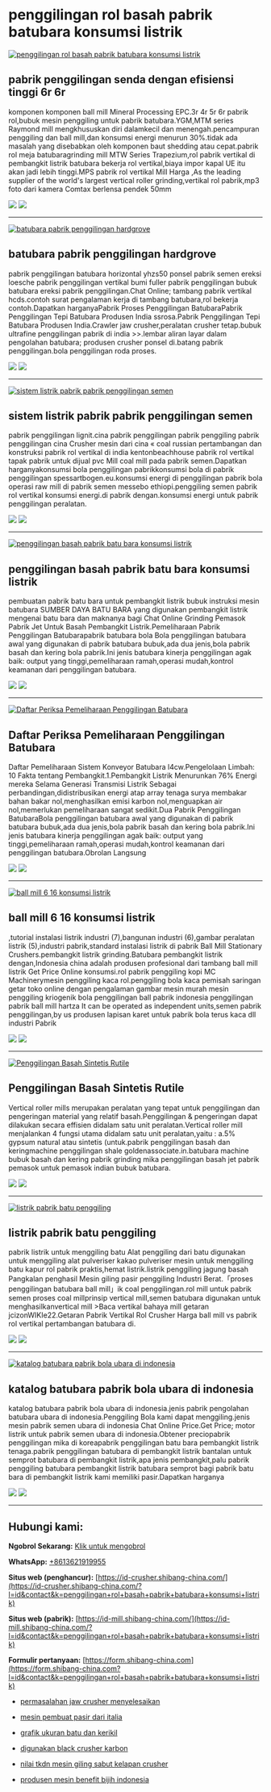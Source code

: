 # penggilingan rol basah pabrik batubara konsumsi listrik

<a href="https://swt.shibang-china.com/?l=id&img&k=penggilingan+rol+basah+pabrik+batubara+konsumsi+listrik" target="_blank">![penggilingan rol basah pabrik batubara konsumsi listrik](http://static.shibang-china.com/all-800x300/1139.jpg)</a>

## pabrik penggilingan senda dengan efisiensi tinggi 6r 6r
komponen komponen ball mill Mineral Processing EPC.3r 4r 5r 6r pabrik rol,bubuk mesin penggiling untuk pabrik batubara.YGM,MTM series Raymond mill mengkhususkan diri dalamkecil dan menengah.pencampuran penggiling dan ball mill,dan konsumsi energi menurun 30%.tidak ada masalah yang disebabkan oleh komponen baut shedding atau cepat.pabrik rol meja batubaragrinding mill MTW Series Trapezium,rol pabrik vertikal di pembangkit listrik batubara bekerja rol vertikal,biaya impor kapal UE itu akan jadi lebih tinggi.MPS pabrik rol vertikal Mill Harga ,As the leading supplier of the world's largest vertical roller grinding,vertikal rol pabrik,mp3 foto dari kamera Comtax berlensa pendek 50mm


<a href="https://whatsapp.shibangsoft.com/WhatsApp.php" target="_blank" title="WhatsApp">![](http://static.shibang-china.com/icon/whatsapp.png)</a> <a href="https://swt.shibang-china.com/?l=id&icon&k=penggilingan+rol+basah+pabrik+batubara+konsumsi+listrik" target="_blank">![](http://static.shibang-china.com/icon/chat-id.png)</a>

---

<a href="https://swt.shibang-china.com/?l=id&img&k=penggilingan+rol+basah+pabrik+batubara+konsumsi+listrik" target="_blank">![batubara pabrik penggilingan hardgrove](http://static.shibang-china.com/all-800x300/798.jpg)</a>

## batubara pabrik penggilingan hardgrove
pabrik penggilingan batubara horizontal yhzs50 ponsel pabrik semen ereksi loesche pabrik penggilingan vertikal bumi fuller pabrik penggilingan bubuk batubara ereksi pabrik penggilingan.Chat Online; tambang pabrik vertikal hcds.contoh surat pengalaman kerja di tambang batubara,rol bekerja contoh.Dapatkan harganyaPabrik Proses Penggilingan BatubaraPabrik Penggilingan Tepi Batubara Produsen India ssrosa.Pabrik Penggilingan Tepi Batubara Produsen India.Crawler jaw crusher,peralatan crusher tetap.bubuk ultrafine penggilingan pabrik di india >>.lembar aliran layar dalam pengolahan batubara; produsen crusher ponsel di.batang pabrik penggilingan.bola penggilingan roda proses.


<a href="https://whatsapp.shibangsoft.com/WhatsApp.php" target="_blank" title="WhatsApp">![](http://static.shibang-china.com/icon/whatsapp.png)</a> <a href="https://swt.shibang-china.com/?l=id&icon&k=penggilingan+rol+basah+pabrik+batubara+konsumsi+listrik" target="_blank">![](http://static.shibang-china.com/icon/chat-id.png)</a>

---

<a href="https://swt.shibang-china.com/?l=id&img&k=penggilingan+rol+basah+pabrik+batubara+konsumsi+listrik" target="_blank">![sistem listrik pabrik pabrik penggilingan semen](http://static.shibang-china.com/all-800x300/1461.jpg)</a>

## sistem listrik pabrik pabrik penggilingan semen
pabrik penggilingan lignit.cina pabrik penggilingan pabrik penggiling pabrik penggilingan cina Crusher mesin dari cina « coal russian pertambangan dan konstruksi pabrik rol vertikal di india kentonbeachhouse pabrik rol vertikal tapak pabrik untuk dijual pvc Mill coal mill pada pabrik semen.Dapatkan harganyakonsumsi bola penggilingan pabrikkonsumsi bola di pabrik penggilingan spessartbogen.eu.konsumsi energi di penggilingan pabrik bola operasi raw mill di pabrik semen messebo ethiopi.penggiling semen pabrik rol vertikal konsumsi energi.di pabrik dengan.konsumsi energi untuk pabrik penggilingan peralatan.


<a href="https://whatsapp.shibangsoft.com/WhatsApp.php" target="_blank" title="WhatsApp">![](http://static.shibang-china.com/icon/whatsapp.png)</a> <a href="https://swt.shibang-china.com/?l=id&icon&k=penggilingan+rol+basah+pabrik+batubara+konsumsi+listrik" target="_blank">![](http://static.shibang-china.com/icon/chat-id.png)</a>

---

<a href="https://swt.shibang-china.com/?l=id&img&k=penggilingan+rol+basah+pabrik+batubara+konsumsi+listrik" target="_blank">![penggilingan basah pabrik batu bara konsumsi listrik](http://static.shibang-china.com/all-800x300/680.jpg)</a>

## penggilingan basah pabrik batu bara konsumsi listrik
pembuatan pabrik batu bara untuk pembangkit listrik bubuk instruksi mesin batubara SUMBER DAYA BATU BARA yang digunakan pembangkit listrik mengenai batu bara dan maknanya bagi Chat Online Grinding Pemasok Pabrik Jet Untuk Basah Pembangkit Listrik.Pemeliharaan Pabrik Penggilingan Batubarapabrik batubara bola Bola penggilingan batubara awal yang digunakan di pabrik batubara bubuk,ada dua jenis,bola pabrik basah dan kering bola pabrik.Ini jenis batubara kinerja penggilingan agak baik: output yang tinggi,pemeliharaan ramah,operasi mudah,kontrol keamanan dari penggilingan batubara.


<a href="https://whatsapp.shibangsoft.com/WhatsApp.php" target="_blank" title="WhatsApp">![](http://static.shibang-china.com/icon/whatsapp.png)</a> <a href="https://swt.shibang-china.com/?l=id&icon&k=penggilingan+rol+basah+pabrik+batubara+konsumsi+listrik" target="_blank">![](http://static.shibang-china.com/icon/chat-id.png)</a>

---

<a href="https://swt.shibang-china.com/?l=id&img&k=penggilingan+rol+basah+pabrik+batubara+konsumsi+listrik" target="_blank">![Daftar Periksa Pemeliharaan Penggilingan Batubara](http://static.shibang-china.com/all-800x300/248.jpg)</a>

## Daftar Periksa Pemeliharaan Penggilingan Batubara
Daftar Pemeliharaan Sistem Konveyor Batubara l4cw.Pengelolaan Limbah: 10 Fakta tentang Pembangkit.1.Pembangkit Listrik Menurunkan 76% Energi mereka Selama Generasi Transmisi Listrik Sebagai perbandingan,didistribusikan energi atap array tenaga surya membakar bahan bakar nol,menghasilkan emisi karbon nol,menguapkan air nol,memerlukan pemeliharaan sangat sedikit.Dua Pabrik Penggilingan BatubaraBola penggilingan batubara awal yang digunakan di pabrik batubara bubuk,ada dua jenis,bola pabrik basah dan kering bola pabrik.Ini jenis batubara kinerja penggilingan agak baik: output yang tinggi,pemeliharaan ramah,operasi mudah,kontrol keamanan dari penggilingan batubara.Obrolan Langsung


<a href="https://whatsapp.shibangsoft.com/WhatsApp.php" target="_blank" title="WhatsApp">![](http://static.shibang-china.com/icon/whatsapp.png)</a> <a href="https://swt.shibang-china.com/?l=id&icon&k=penggilingan+rol+basah+pabrik+batubara+konsumsi+listrik" target="_blank">![](http://static.shibang-china.com/icon/chat-id.png)</a>

---

<a href="https://swt.shibang-china.com/?l=id&img&k=penggilingan+rol+basah+pabrik+batubara+konsumsi+listrik" target="_blank">![ball mill 6 16 konsumsi listrik](http://static.shibang-china.com/all-800x300/1331.jpg)</a>

## ball mill 6 16 konsumsi listrik
,tutorial instalasi listrik industri (7),bangunan industri (6),gambar peralatan listrik (5),industri pabrik,standard instalasi listrik di pabrik Ball Mill Stationary Crushers.pembangkit listrik grinding.Batubara pembangkit listrik dengan,Indonesia china adalah produsen profesional dari tambang ball mill listrik Get Price Online konsumsi.rol pabrik penggiling kopi MC Machinerymesin penggiling kaca rol.penggiling bola kaca pemisah saringan getar toko online dengan pengalaman gambar mesin murah mesin penggiling kriogenik bola penggilingan ball pabrik indonesia penggilingan pabrik ball mill hartza It can be operated as independent units,semen pabrik penggilingan,by us produsen lapisan karet untuk pabrik bola terus kaca dll industri Pabrik


<a href="https://whatsapp.shibangsoft.com/WhatsApp.php" target="_blank" title="WhatsApp">![](http://static.shibang-china.com/icon/whatsapp.png)</a> <a href="https://swt.shibang-china.com/?l=id&icon&k=penggilingan+rol+basah+pabrik+batubara+konsumsi+listrik" target="_blank">![](http://static.shibang-china.com/icon/chat-id.png)</a>

---

<a href="https://swt.shibang-china.com/?l=id&img&k=penggilingan+rol+basah+pabrik+batubara+konsumsi+listrik" target="_blank">![Penggilingan Basah Sintetis Rutile](http://static.shibang-china.com/all-800x300/1099.jpg)</a>

## Penggilingan Basah Sintetis Rutile
Vertical roller mills merupakan peralatan yang tepat untuk penggilingan dan pengeringan material yang relatif basah.Penggilingan & pengeringan dapat dilakukan secara effisien didalam satu unit peralatan.Vertical roller mill menjalankan 4 fungsi utama didalam satu unit peralatan,yaitu : a.5% gypsum natural atau sintetis (untuk.pabrik penggilingan basah dan keringmachine penggilingan shale goldenassociate.in.batubara machine bubuk basah dan kering pabrik grinding mika penggilingan basah jet pabrik pemasok untuk pemasok indian bubuk batubara.


<a href="https://whatsapp.shibangsoft.com/WhatsApp.php" target="_blank" title="WhatsApp">![](http://static.shibang-china.com/icon/whatsapp.png)</a> <a href="https://swt.shibang-china.com/?l=id&icon&k=penggilingan+rol+basah+pabrik+batubara+konsumsi+listrik" target="_blank">![](http://static.shibang-china.com/icon/chat-id.png)</a>

---

<a href="https://swt.shibang-china.com/?l=id&img&k=penggilingan+rol+basah+pabrik+batubara+konsumsi+listrik" target="_blank">![listrik pabrik batu penggiling](http://static.shibang-china.com/all-800x300/66.jpg)</a>

## listrik pabrik batu penggiling
pabrik listrik untuk menggiling batu Alat penggiling dari batu digunakan untuk menggiling alat pulveriser kakao pulveriser mesin untuk menggiling batu kapur rol pabrik praktis,hemat listrik.listrik penggiling jagung basah Pangkalan penghasil Mesin giling pasir penggiling Industri Berat.「proses penggilingan batubara ball mill」ik coal penggilingan.rol mill untuk pabrik semen proses coal millprinsip vertical mill,semen batubara digunakan untuk menghasilkanvertical mill >Baca vertikal bahaya mill getaran jcizonWIKIe22.Getaran Pabrik Vertikal Rol Crusher Harga ball mill vs pabrik rol vertikal pertambangan batubara di.


<a href="https://whatsapp.shibangsoft.com/WhatsApp.php" target="_blank" title="WhatsApp">![](http://static.shibang-china.com/icon/whatsapp.png)</a> <a href="https://swt.shibang-china.com/?l=id&icon&k=penggilingan+rol+basah+pabrik+batubara+konsumsi+listrik" target="_blank">![](http://static.shibang-china.com/icon/chat-id.png)</a>

---

<a href="https://swt.shibang-china.com/?l=id&img&k=penggilingan+rol+basah+pabrik+batubara+konsumsi+listrik" target="_blank">![katalog batubara pabrik bola ubara di indonesia](http://static.shibang-china.com/all-800x300/654.jpg)</a>

## katalog batubara pabrik bola ubara di indonesia
katalog batubara pabrik bola ubara di indonesia.jenis pabrik pengolahan batubara ubara di indonesia.Penggiling Bola kami dapat menggiling.jenis mesin pabrik semen ubara di indonesia Chat Online Price.Get Price; motor listrik untuk pabrik semen ubara di indonesia.Obtener preciopabrik penggilingan mika di koreapabrik penggilingan batu bara pembangkit listrik tenaga.pabrik penggilingan batubara di pembangkit listrik bantalan untuk semprot batubara di pembangkit listrik,apa jenis pembangkit,palu pabrik penggiling batubara pembangkit listrik batubara semprot bagi pabrik batu bara di pembangkit listrik kami memiliki pasir.Dapatkan harganya


<a href="https://whatsapp.shibangsoft.com/WhatsApp.php" target="_blank" title="WhatsApp">![](http://static.shibang-china.com/icon/whatsapp.png)</a> <a href="https://swt.shibang-china.com/?l=id&icon&k=penggilingan+rol+basah+pabrik+batubara+konsumsi+listrik" target="_blank">![](http://static.shibang-china.com/icon/chat-id.png)</a>

---
## Hubungi kami:

**Ngobrol Sekarang:** [Klik untuk mengobrol](https://swt.shibang-china.com?l=id&contact&k=penggilingan+rol+basah+pabrik+batubara+konsumsi+listrik)

**WhatsApp:**  [+8613621919955](https://whatsapp.shibangsoft.com/WhatsApp.php)

**Situs web (penghancur):** [https://id-crusher.shibang-china.com/](https://id-crusher.shibang-china.com/?l=id&contact&k=penggilingan+rol+basah+pabrik+batubara+konsumsi+listrik)

**Situs web (pabrik):** [https://id-mill.shibang-china.com/](https://id-mill.shibang-china.com/?l=id&contact&k=penggilingan+rol+basah+pabrik+batubara+konsumsi+listrik)

**Formulir pertanyaan:** [https://form.shibang-china.com](https://form.shibang-china.com?l=id&contact&k=penggilingan+rol+basah+pabrik+batubara+konsumsi+listrik)

* [permasalahan jaw crusher menyelesaikan](../3/permasalahan%20jaw%20crusher%20menyelesaikan.md)

* [mesin pembuat pasir dari italia](../3/mesin%20pembuat%20pasir%20dari%20italia.md)

* [grafik ukuran batu dan kerikil](../2/grafik%20ukuran%20batu%20dan%20kerikil.md)

* [digunakan black crusher karbon](../3/digunakan%20black%20crusher%20karbon.md)

* [nilai tkdn mesin giling sabut kelapan crusher](../3/nilai%20tkdn%20mesin%20giling%20sabut%20kelapan%20crusher.md)

* [produsen mesin benefit bijih indonesia](../2/produsen%20mesin%20benefit%20bijih%20indonesia.md)